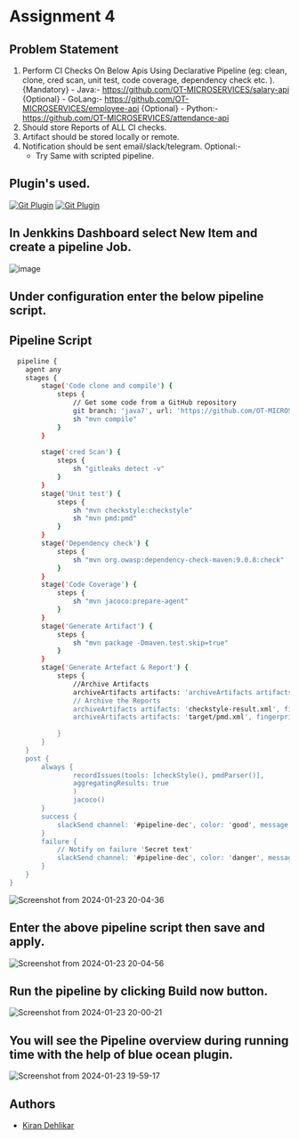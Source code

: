# Assignment 4

## Problem Statement

1. Perform CI Checks On Below Apis Using Declarative Pipeline
    (eg: clean, clone, cred scan, unit test, code coverage, dependency check etc. ).
    {Mandatory} - Java:- https://github.com/OT-MICROSERVICES/salary-api
    {Optional}  - GoLang:- https://github.com/OT-MICROSERVICES/employee-api
    {Optional}  - Python:- https://github.com/OT-MICROSERVICES/attendance-api
3. Should store Reports of ALL CI checks.
4. Artifact should be stored locally or remote. 
4. Notification should be sent email/slack/telegram.
 Optional:- 
    - Try Same with scripted pipeline.

## Plugin's  used.

[![Git Plugin](https://img.shields.io/badge/Git-green.svg)](https://plugins.jenkins.io/git/)
[![Git Plugin](https://img.shields.io/badge/BlueOcean-red.svg)](https://plugins.jenkins.io/blueocean/)


## In Jenkkins Dashboard select New Item and create a pipeline Job.
![image](https://github.com/Kiran-dehlikar/test/assets/104997588/c844011f-dabc-42df-88b3-700c534c8d1a)

## Under configuration enter the below pipeline script.

## Pipeline Script


```bash
  pipeline {
    agent any
    stages {
        stage('Code clone and compile') {
            steps {
                // Get some code from a GitHub repository
                git branch: 'java7', url: 'https://github.com/OT-MICROSERVICES/salary-api.git'
                sh "mvn compile"
            }
        }
        
        stage('cred Scan') {
            steps {
                sh "gitleaks detect -v"
            }
        }
        stage('Unit test') {
            steps {
                sh "mvn checkstyle:checkstyle"
                sh "mvn pmd:pmd"
            }
        }
        stage('Dependency check') {
            steps {
                sh "mvn org.owasp:dependency-check-maven:9.0.8:check"
            }
        }
        stage('Code Coverage') {
            steps {
                sh "mvn jacoco:prepare-agent"
            }
        }
        stage('Generate Artifact') {
            steps {
                sh "mvn package -Dmaven.test.skip=true"
            }
        }
        stage('Generate Artefact & Report') {
            steps {
                //Archive Artifacts
                archiveArtifacts artifacts: 'archiveArtifacts artifacts: \'target/*.jar, target/*.war\'', followSymlinks: false
                // Archive the Reports
                archiveArtifacts artifacts: 'checkstyle-result.xml', fingerprint: true
                archiveArtifacts artifacts: 'target/pmd.xml', fingerprint: true
                
            }
        }
    }
    post {
        always {
                recordIssues(tools: [checkStyle(), pmdParser()],
                aggregatingResults: true
                )
                jacoco()
        }
        success {
            slackSend channel: '#pipeline-dec', color: 'good', message: "Job '${env.JOB_NAME}' Success!", teamDomain: 'kiran-workspacegroup', tokenCredentialId: 'df4374b7-51c5-4d43-8297-a5e1971ef969	'
        }
        failure {
            // Notify on failure 'Secret text'
            slackSend channel: '#pipeline-dec', color: 'danger', message: "Job '${env.JOB_NAME}' Failed!", teamDomain: 'kiran-workspacegroup', tokenCredentialId: 'df4374b7-51c5-4d43-8297-a5e1971ef969'
        }
    }
}
```

![Screenshot from 2024-01-23 20-04-36](https://github.com/Kiran-dehlikar/test/assets/104997588/2d9c3eb5-b281-4948-a058-eace9b9abcef)

## Enter the above pipeline script then save and apply.
![Screenshot from 2024-01-23 20-04-56](https://github.com/Kiran-dehlikar/test/assets/104997588/5822394a-1e3d-4e38-9a94-6483338dee30)

## Run the pipeline by clicking Build now button.
![Screenshot from 2024-01-23 20-00-21](https://github.com/Kiran-dehlikar/test/assets/104997588/7cfb8aaa-bf31-4954-8528-4755163fa72a)

## You will see the Pipeline overview during running time with the help of blue ocean plugin.
![Screenshot from 2024-01-23 19-59-17](https://github.com/Kiran-dehlikar/test/assets/104997588/7d11b3f8-03a1-4c12-9c7e-3d6da5039662)

## Authors

- [Kiran Dehlikar](https://github.com/Kiran-dehlikar)
